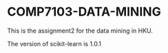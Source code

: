 # COMP7103-DATA-MINING

This is the assignment2 for the data mining in HKU.

The version of scikit-learn is 1.0.1

